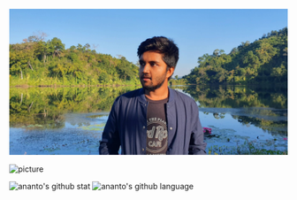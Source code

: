 ![cover](/assets/cover.jpg)

![picture](https://raw.githubusercontent.com/saadeghi/saadeghi/master/dino.gif)

![ananto's github stat](https://github-readme-stats.vercel.app/api?username=niananto&show_icons=true)
![ananto's github language](https://github-readme-stats.vercel.app/api/top-langs/?username=niananto&layout=compact)